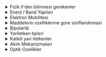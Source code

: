 <details > <summary>Fizik II'den bilinmesi gerekenler</summary>

# Baglar
----------
## Iyonik:
* Zit yuklu iyonlarin colomb yasasi geregi baglanmasiyla olusur.
* Bir elekktron alt yorungeye gecerek enerji verdigi zaman bu enerjiye *`elektron afinitesi`* denir. 
* *`Ayrisma Enerjisi`*, molekuler baglari kirmak ve atomu notr hale getirmek icin gereken enerji.
* Pozitif iyonlar elektron kaybettikleri icin notr atomdan daha kucuklerdir.
* Negatif iyonlar elekktron aldiklari icin notr atomdan daha buyuklerdir.
* Nispeten kararli ve kristal yapi olustururlar.
* Zayif elektrik ve isi iletkenleridir.
* Birbirlerine sikica baglanirlar.
* Erime noktalari yuksektir.
* Serbest elektron icermezler.
* Isik gecirgen ancak kizilotesi bolgede guclu sogurucudurlar.
----------
## Kovalent:
* Elementlerin elektron afinitesi ( elektron alma istegi ) birbirine yakinsa iyonik bag olusacagina **Kovalent bag** olusmaktadir.
* Iki veya daha fazla atomun elektronlarinin paylastiklari bag turudur.
* Guculudurler.
* Yonludurler.
* Cok iyi iletkenlik gostermezler.
* **Polar Olan:** Her iki atomun elektron afinitesi dusuk oldugundan elektron uzerine uygulanan cekim kuvveti esit olur ve polirazsyon gerceklesmez.
* **Polar Olmayan:** Ustteki durmun aksina cekim kuvveti esit olmadigindan polirazsyon gorulur.
----------
## Metalik:
* Dusuk sayida valans elektronlarina sahip olan elementler arasinda olusur.
* Yonden bagimsiz bir bag cesisididir.
* Atomlar valans elektronlarini vererek bir elektron denizi olustururlar.
* Bir potansiyel fark olusuturuldugu zaman bu elektronlar kolayca hareket eder.
* Elektrigi cok iyi iletirler ve gucludurler.

</details>

<details > <summary>Enerji / Band Yapilari</summary>

* kati halde olan bir maddeyi inceledigimizde `band yapisina` bakarak biz elektronlarin enerji araliklarini gorebiliriz.
Yani, elektronlarin cikabilecekleri `bandlar` ve cikamayacaklari `yasak enerji araliklari`.
* temel sorumuz: atomlar yanyana geldiklerinde ne oluyor?

----------

<p align="center">
    <img src="./imgs/Solid_state_electronic_band_structure.svg.png" alt="zartzurt" style="flex: 1; width: 400px;" >
    <img src="./imgs/Screenshot 2024-02-23 163136.png" alt="zartzurt" style="flex: 1; width: 400px;">
</p>

----------

* Yukaridaki sekilde gordugumuz gibi ayni maddenin iki atomu birbirine yaklastikca zaman surecinde olusan band ve enerji araliklari 
degismektedir. Bandlarin olusumu, en dis katmanda olan elektronlarin, valans elektronlari, sayesinde olur. Bu valans elektronlari,
baglarin olusumundan ve akimin iletilmesinden sorumludurlar. Cekirdege daha yakin olan elektronlarin orbitalleri hatiri sayilmayacak
kadar kucuk derecede cakisirlar.

* `Yasak enerji araliklari`, bantlar tarafindan "kaplanmayan" araliklardir. Bunun sonucunda, sonlu miktarda bant olusur.
Bahsi gecen bantlarin genislikleri farklilik gostermektedir. Orbitallerin cakisma miktarina gore bu genislikler degismektedir.

* Atmolar birbirine yaklastikca bantlar genisler ve atomdan ne kadar uzaksa bu band o kadar genisler. Cunku orbitallerin yaricapi buyur
ve bu sekilde etkilsemesi daha fazla olur. Ayrica, fazla etkilesim de bant genisligini arttirir. Cekirdege yakin olanlar, daha sıkı bagli
olduklari icin ve yaricaplari da kucuk oldugu icin etkilesimleri cok daha azdir dolayisiyla genislemeleri de kucuktur.

* Bunlarin sonucunda, artik elektronlarin kati boyunca hareket edebilecekleri kristal orbitalleri vardir, atomik orbitaller yerine.

* Elektronun bu kristal yapidaki hareketi herhangi bir bosluktaki harektinden farkli olacaktir. Disaridan kuvvet uygulandigi gibi iceriden
etki eden kuvvetlerde olacaktir. ( proton notron cartcurt ). Bu ic kuvvetlerin etkisini hesaplamak oldukca zordur dolayiysiyla `etkin kutle`
hesabi devreye girer. Butun bunlarin hesaba katilmasi sarti ile elektrona klasik bir parcacik gibi bakilabilir ve hareketi klasik mekanikle
modellenebilir:
$$\Large a = \frac{eE}{m^*}$$

----------

<p align="center" style="justify-content: space-evenly" >
    <img src="./imgs/600px-Band_filling_diagram.png" alt="zartzurt"  style="flex: 1; width: 400px;" >
    <img src="./imgs/630px-Semiconductor_band_structure_(lots_of_bands_2).png" alt="zartzurt" style="flex: 1; width: 400px; " >
</p>


----------

* Atomu dusunelim. Cekirdek var ortada ve onun etrafinda elektronlarin **izinli** ve **izinsiz** bolgeleri var.
* Elektron, bulundugu konumunu deigstirecekse baglama gore bir enerji alisi ya verisi gerceklesir. Cekirdekten uzaklasmak icin enerji alirken
yaklasmak icin enerji verir.

----------

<img src="./imgs/Screenshot 2024-02-23 162657.png" alt="zartzurt"  style="flex: 1; width: 600px;" >

----------

#### Kucuk bir ozet
* Herhangi bir elementin elektriksel iletkenliginden bahsedebilmek icin oncellikle valans elektronlarinin serbestce hareket edebilecekleri bir kristal
yapinin olmasi gerektigini ogrendik.
* Metallerden ornek alacak olursak bazilarinin valans bandinin yarim dolu oldugunu oburlerinin ise tam dolu biliyoruz. Sodyumun son yorungesi `3s1` olup yarim doludur.
Bu elemntin atomlari bir araya geldiklerinde bir kristal yapi olusturup valans elektronlarinin serbestce hareket edebilecekleri bir ortam olusturduklarini ogrendik. Peki,
Magnezyum gibi metallerde son orbital bos olmadigi halde iletkenlik gosteren ve vlans elektronlari serbest bir sekilde dolasan elementlerdeki durum nasil? Onlarda
bir sonraki band zaten valans bandin uzerine cakismis durumdadir. Yani, elektronlarin gezebilecekleri yer zaten var.
* Yalitkan ve Yariiletkenlerde durum farklidir. Onlarin valans bandlari zaten dolu durumdadir ve elektronlarin serbest gezebilecekleri bir yer yoktur. Dolayisiyla, bir enerji verip
bu elektronlari bulunduklari banddan atlatip baska bos bir banda gecirtme cabasindayz. Yalitkanlarda bu mumkun degil. Yaltikanlarin yasak enerji araligi oldukca buyuktur ve
yari iletkenlerden farki odur. Yari iletkenlerin yasak enerji araligi makul oldugu icin valans elektronrina belli bir miktar enerji vererek onlari bir sonraki bos banda gecirme
ihtimalimiz var.

----------
</details>



<details > <summary>Elektron Mobilitesi</summary>

* Kati hal fiziginde, bir elektronun belli bir manyetik alan tarafindan cekilirken herhangi bir metal veya yari iletkenin icinden
ne kadar hizli gecebilecegini anlatan kavramdir mobilite.

* Bir Elektriksel Alan uygulandiginda, elektronlar ortalama hiz seklinde ifade edilen bir `drift hizi` ile cevap verir.
    $$\Large v_d = \mu E.$$

* Peki, sabit olmayan bir hiz olduguna gore bu hiza sebep olan bir ivme ve bu ivmeye sebep olan bir kuvvet olsa gerek. Bu kuvvet
elektriksel alanin sebep oldugu kuvvet. 

    $$ \Large F = -eE .$$

* Mobilitenin formulune gelecek olursak, 

$$e: \text{elekktron yuku} $$

$$t_c: \text{bir elektronun tekrar carpana kadar gedirdigi sure.}$$
$$\Large \mu_e = \frac{e \tau_c}{m_e^*}$$


<p align="center" style="justify-content: space-evenly" >
    <img src="./imgs/A-model-of-the-movement-of-free-electrons-in-conductor.png" alt="zartzurt"  style="flex: 1; width: 300px;" >
</p>

</details>


<details > <summary>Maddelerin ozelliklerine gore siniflandirmasi</summary>

### Iletkenler (Metaller) :
*  Değerlik elektronları bir `elektron gazı` oluşturur ve belirli bir iyona bağlı değildir
*  $$\large \sigma =  10^{-4} - 10^{-6}$$
*  `Sicaklik arttikca iletkenlik azalir.`
* Zaten butun valans elektronlari iletim bandinda oldugu icin verilecek olan sicaklik elektronlarin ve iyonlarin `stresini` 
artirarak mobiletenin azalmasina neden olacaktir dolayisiyla iletkenlik de azalir.

### Yari iletkenler:
*  Cougnulukla kovalent baglanma ve zayif baglar.
*  $$\large \sigma =  10^{-4} - 10^{10}$$
*  Hem iletken hem de yaliktan yapmak mumkun.
*  Katkilama ve sicaklik ile yuk tasiyici sayisi ve cesidi degisebilir.
*  Katkilama ile yapi icerisinde yapisal E.
*  `Sicaklik arttikca iletkenlik artar.`
* Valans bandinda cikmayi bekleyen elektronlar bulunmaktadir. Verilecek isi ile bu elektronlar iletim bandina
cikacaklardir. mobilitenin azalma durumu tabii ki de vardir ancak iletim bandina cikan elektron sayisi
oldukca buyuk oldugu icin her turlu iletkenlik artmis olur.

### Yalitkanlar  :
*  Degerlik elektronlari sikica baglanir (veya bireysel atomlarla paylaşılır)
en güçlü iyonik (kısmen kovalent) bağlanma.
*  $$\large \sigma \ge 10^{10}$$

----------

* Butun elementlerin `iletkenlik` skalasina bakacak olursak en kucuk ve en buyuk elementler arasindaki farkin 10 <sup>20</sup> oldugunu gorebiliriz. Bu genis araligin baska hic bir
ozellikte bulunmadigini bilelim. Sebebi de yukarida acikladigimiz gibidir.

* Butun metallere ( iletkenler ) baktigimiz zaman bunlarin iletkenlik degerleri birbirlerine oldukca yakindir. Keza ayni durum yalitkanlar icin de gecerlidir.

* Ayni sicaklikta silisyuma gore germaniymun iletim bandinda daha fazla elektronun bulunma sebebi, germanyumda yasak enerji araliginin
daha kucuk olmasidir.

</details>


<details > <summary>Bipolarlik</summary>

* Yari iletkenlerde, belli bir enerji verip valans elektronlarinin bir kismini iletim bandina gecirdikten sonra
kovalent baglarini kirip ancak iletim bandina gececek kadar yeterli enerjiye sahip olamayan elektronlarin
yaptigi sey uygulanan manyetik alanin yonune dogru olusan `bosuluklara` gecmektir. Bu hareketlilik ayrica
bir iletkenlik kazandirir ve bu iletkenlik hesaba katilir

* Bosluk hareketinin yonu elektronun hareketine ters olmakla beraber elektrik alaninin yonuyle aynidir.

* Iletim bandina gecen elektronlarin mobilitesi valans bandinda hareket eden elektronlarin mobilitesinden 
daha buyuktur. Bu elektornlar tekrar bosluga gecip bag kurduklari ve cekirdege daha yakin olduklari icin
mobiliteleri kucuktur iletim bandindaki elektronlarin mobiletsinden.

* Valans bandindaki elektron `lokalize`dir ve iletim bandindaki elektron `serbest`tir.

* `Bipolar iletkenlik:` hem elektronlar hem bosluklar yuk tasiyicisidir.

</details>

<details > <summary>Yariletken tipleri</summary>

* `4.Grup elementler` temel yari iletkenlik ozellik gosteren elementlerdir. 
* Asal = Saf = Intrinsic
* Saf yari iletkenler tek atomluk da bulunabilir bilesik halinde de: GaAs
* `Carbonun` degisik formlari degisik iletkenlik ozellikler gosterir.
* Katkili -> `n-tipi` ve `p-tipi.`
* Katiklama mevzusu iletkenligi elimize verir. Artik istedigimiz gibi ayarlayabiliriz.
* Asal iletkenler de: `p_i = n_i`

## Asal

* $$\Large \sigma = e(p\mu_p + n\mu_n)$$

* $$\Large p_i = n_i$$
* $$\Large p_i . n_i = n_i^2 = p_i^2$$
* $$\Large E_g = E_c - E_v$$
* $$\small  E_g : Yasak Enerji Araligi$$
  $$\small  E_c : Iletim Bandinin Dibi$$
  $$\small  E_v : Valans  Bandinin Tavani$$

<hr/>

* $$\Large N = \int_{E_1}^{E_2} N(E)dE$$ 
* $$\small \text{E1 ve E2 arasinda bulunan N tane izinli enerji durumu.}$$

<hr/>

* $$\Large N_{C}(E) = \frac{1}{2\pi \hbar^3} \left(2m_e^*\right)^{3/2} \sqrt{E - E_C}$$
* $$\Large N_{V}(E) = \frac{1}{2\pi \hbar^3} \left(2m_h^*\right)^{3/2} \sqrt{E_V - E}$$
* $$\small \text{VB : Valans Bandi icin birim hacimde yogunluk.}$$
* $$\small \text{CB : Conduction  Bandi icin birim hacimde yogunluk.}$$

<hr/>

#### Fermi Enerjisi
* Bir kristal elektronu mevcut en dusuk enerjili seviyeyi isgal eder.
* Sanal bir enerji seviyesi olup saf iletkenlerde yasak araligin ortasindadir.
* `E_f` seklinde gosterilir.
* Bir kristalde elektronun alabilecegin en yuksek enerji olarak tanimlanir.
* Kristal surekli dengededir ve kendi enerjisini durduk yere degistiremez. ( d'Alembert Prensibi )
* Elektronlar mevcut orbitallere Pauli ilkesine gore yerlesirler `ters-spin`.
<hr />

* Yari iletkendeki iletkenlik ve valans bandindaki izinli enerji seviyelerinin sayisina `Durum Yogunlugu` ve 
`N(E) durum yogunlugu denir.`
* Tam Spin -> `Bozon.`
* Yari Spin -> `Fermiyon.`
<hr />

#### Dagilim Fonksiyonu
* `Fermi-Dirac dagilim fonksiyonu:` Belirli bir sicaklikta YI valans ve iletim bandlarindaki 
elektronlarin denge durmunun dagilimini, enerjinin fonksiyonu olarak tanimlar.
* Belirli bir E enerjili seviyenin belirli bir sicaklikta bir elektron tarafindan isgal edilme olsailigidir.
bu olasilik `0` ve `1` arasindadir.
* isgal edilmeme olasiligi `1-f(e)` seklinde hesaplanarak `1` elektornun varligini temsil ederken `0` yoklugunu 
temsil etmekte.

<img src="./imgs/elektrondagilimi_fonku.png" alt="zartzurt" style="flex: 1; display: block;
  margin-left: auto;
  margin-right: auto;
  width: 40%;" >

* $$\Large f(E) = \frac{1}{1 + e^{(E - E_F)/k_B T}}$$ 
* Bu durumda `T` degerini `0K` alirsak her turlu `sonsuz`a gidecegini biliyoruz. Ancak, eksi sonsuz mu
arti sonsuz mu onu `E - E_f` belirleyecektir. Sectigimiz `E` degeri fermiden buyukse eger yani `iletim bandinda`
ise e uzeri `sonsuz` olup degerimiz `0` olacaktir. Aksi takdirde, sectigimiz `E` degeri fermiden kucukse yani
`valans bandi` ise e uzer `- sonsuz` olur ve `1` degerini aliriz.    <br/>
Bu takdirde su yorummu yapabiliriz: `0K'de iletim
bandinda elektron bulunmaz iken valans bandinda bulunur.`

<div align="center">
    <img src="./imgs/sicaklikElektronDagilimi.png" style="width:500px" />
    <p><i>Sicaklik Degisimi ile elektron dagilimi fonksiyonu.</i></p>
</div>

<br/>

* Eger `E` sayisini fermiye esit alirsak elektron dagilimi `%50` yi verir. Bu da fermi araliginin sanal oldugunu
gosterir.
* Eger `E - E_f` sayisinin sonucu `KbT`den `oldukca buyukse` yanindaki `1` ihmal edilir ve soyle bir denklem
cikar:
$$\Large A e^{-E/k_B T} \small\text{, Boltzman Dagilimi}$$
* *Bu deger bize sunu soyluyor: `senin enerjin hangi banda cikmana izin veriyorsa oraya cikarsin, hehrangi bir engel yok.`*
* Eger `E - E_f` sayisinin sonucu `KbT`den `oldukca kucukse` sonuc `1` olur. Bu bize sunu soylemekte:
`sen sicakligi ne kadar artirirsan artir cekirdege daha yakin olan elektronlari sokemezsin.`
<hr/>

#### Elektron Yogunlugu
$$\Large n({E_1},{E_2}) = \int_{E_1}^{E_2}N(E)f(E)dE$$
*Bunun uzerinden bit kac yorum:*

* `Mutlak sifir sicaklikta` iletkenlik bandinda bulunan elektron yogunlugu:
* $$\Large n_{CB} = \int_{E_c}^{\infty}N(E)f(E)dE = 0$$

* `Mutlak sifir sicaklikta` valans bandinda bulunan elektron yogunlugu:
* $$\Large n_{VB} = \int_{-\infty}^{E_V}N(E)f(E)dE$$
* $$\Large p_{VB} = \int_{-\infty}^{E_V}N(E)[1-f(E)]dE$$

----------
* *Asal Yariletkende Serbest Elektron Yogunlugu*

$$\Large n_i = N_c \exp \left( -\frac{E_c - E_F}{k_B T} \right)$$

* *Asal Yariletkende Serbest Elektron Yougunlugu2*

$$\Large n_i = \sqrt{N_C N_V}\;\; exp\{-\frac{E_g}{2K_b T}\} $$

* *Asal Yariletkende Bosluk Yogunlugu*

$$\Large p_i = N_v \exp \left( -\frac{E_f - E_v}{k_B T} \right)$$

</details>


<details > <summary>Katkili yari iletkenler</summary>

#### n-tipi
----------
* Pratikte bir `YI'in iletkenligini artirmak` icin sicakligi yuksek tutmak pek tercih edilmemektedir. Ayni zamanda, islem zorlugundan dolayi daha iletken olan Germanyum 
kullanilmamaktadir. `Cozum: Katkili yari iletken.`

* `n_i` -> `saf` yari iletkende serbest elektron.
* `n` -> `katkili` yari iletkende serbest elektron.

* `p_i` -> `saf` yari iletkende bosluk sayisi.
* `p` -> `katkili` yari iletkende bosluk.

* n-tipi icin katki olarak secilecek maddenin element grubu `4. grup`tan buyuk olmasi beklenir. Tercihcen, `5.grup`. Bu hesaplamalarimizi kolaylastirir ve yeterli iletkenligi 
cekmemize sebep olur. 

* Katki olarak secilecek maddenin `As` oldugunu varsayarsak bu As atomunun her biri sisteme fazladan 1 elektron saglar. Bu elektronlar `yasakli enerji araliginda` konumlanarak
`fermi enerji` seviyseini yukari tasirlar.

* `0K Sicaklikta` bu kattigim elektronlarin tamami `E_c`nin hemen altindadir.
* `Sicakligi artirmaya` basladigimiz anda butun bu kattigimiz elektronlar hemen iletim bandinda cikar. Normal elektronlarda ,her zamanki gibi, valans bandaindaki elektronlarin
bir kismi iletim bandina cikmistir.

* `10^20` kadar elektron kattigimizi varsayarsak ve onun yaninda da valans bandaindan `10^15` elektronun iletim bandina ciktigini soylersek bu bize sunu gosterir:
cogunluk yuk tasiyicilari `serbest elektronlardir` bosluklar onlarin yaninda hic bir seydir. Saf atomdan gelen elektron sayisi katkili olanindan o kadar az ki ihmal edeilebilir.

$$ n = n_i + N_D $$
$$ N_D >> n_i \;\; ise,$$
$$ n = N_D $$
$$ \sigma = N_D \; e \; \mu_n$$

* Bu tip safsizliklarla uretilen iletken `n_tipi` yari iletken denir.

<img src="./imgs/Screenshot 2024-03-14 091812.png" width=600px/>


----------

#### p-tipi

* Bu sefer, 4A grubundaki elementlerden daha yuksek grup numarasina sahip olan elementler degil de daha dusuk olanlari alalim. Orn: `3A`.
* Bu durumda, ekstradan elektron kazanmiyoruz. Aksine, `hole kazaniyoruz`.
* Kazandigimiz holler sayesinde `E_f duser`.
* `E_A` valans bandinin tavanina yani `E_V`ye yakindir.
* Ayrica, Valans bandindaki elektron artik hemen iletim bandina cikmamaktadir. Ilk once Katkili maddenin olusturdugu bosluklari doldurmaktadir.
* Bu sayede, bosluk sayisi cok yuksektir.

$$ p = p_i + N_A $$
$$ N_A >> n_i \;\; ise,$$
$$ p = N_A $$
$$ \sigma = N_A \; e \; \mu_P$$

* Cogunluk yuk tasiyici bosluklardir.

* Bu tip safsizliklarla uretilen iletken `p_tipi` yari iletken denir.

<img src="./imgs/Screenshot 2024-03-14 095845.png" width=600px/>

----------
#### Fermi Seviyesinin Yeri

*`n-tipi yari iletkende: `*

$$ n = N_c \exp \left( -\frac{E_c - E_F}{k_B T} \right)$$
$$ E_F = E_c + K_BT \ln(\frac{n}{N_c}) $$
$$ n = N_D $$

* Katkili maddenin miktarini arttirdikca `iletim` bandina yaklasan bir `E_F` soz konusudur. 

*`p-tipi yari iletkende: `*

$$ n = N_v \exp \left( -\frac{E_f - E_v}{k_B T} \right)$$
$$ E_F = E_c - K_BT \ln(\frac{p}{N_v}) $$
$$ p = N_A $$

* Katkili maddenin miktarini arttirdikca `valans` bandina yaklasan bir `E_F` soz konusudur. 

----------

#### Kompensasyon

* Pratikte bir yari iletkeni sadece `n-tipi` veya sadece `p-tipi` yapmak istemeyiz. p ve n tiplerini bulundurmak isteriz
tek bir hacimde.

* Silisyumun erime sicakligina cok yakin bir degerde firin kurup onun icine silisyum yerlestirip sonrasinda
herhangi bir gazi ( bor veya foshor ) iceri dogru gonderdigimiz zaman difuzyon olur ve o gazin atomlari
araya sikisir.

* Koydugumuz silisyumun `p-tipi` oldugunu varsayarsak onu notr edebilecek ( bor gazi ) gonderdigimiz zaman
silisyum `saf` ozellik gostermeye baslar. Tabii, giderek gaz gonderilirse `n-tipine donusur`.

* Belli bir bolgede hem `donor` hem `akseptor` varsa kimin sayisi daha buyukse ilgili bolgenin karakterini o belirler.

$$ n - N_D = p - N_A $$

$$ n_0 = \frac{(N_d - N_a)}{2} + \sqrt{\frac{(N_d - N_a)^2}{4} + n_i^2}$$

$$ p_0 = \frac{n_i^2}{n_0} $$

----------

#### Tipe gore n ve p dagilimlari.

* `Asal Yariletkenlerde:` ne kadar  bosluk varsa iletim bandinda o kadar elektorn vardir. Yani dagilim simetriktir.
* `n-tipinde:` iletim bandindaki elektron sayisi valans bandinda olusan bosluk sayisinda cok daha fazladir.
* `p-tipinde:` Valans bandinda olusan bosluk sayisi iletim bandinda olan elktron sayisindan cok daha fazladir.

<img src="./imgs/dagilim.png" alt="zartzurt"  style="flex: 1; width: 600px;" >

----------

#### Sicakliga gore katkili madde konsentrastyonu.

* Elektron yogunlugu, belli bir sicaklik araliginda gittikca artmaya devam eder. Ta ki plateu'ya gelene kadar.
bu artma sirasinda aslinda enerji iyonlasma icin harcanir ve donor elektronlarin tamamini iletim bandina
cikana kadar devam eder. Tamami ciktiktan sonra belli bir sicaklik araliginda konsentrasyon sabit kalir.
ve bundan `KATKI MADDESI` sorumludur. Ardindan valans bandinda elektronlarin enerjisi yasak enerji araligini
gecmeye yeterli olur.

<img src="./imgs/sicaklikdagilim.png" alt="zartzurt"  style="flex: 1; width: 600px;" >

</details>


<details > <summary>Akim Mekanizmalari</summary>

`Suruklenme Akimi:` Ancak ve ancak belli bir `elektrik alani` sayesinde yuk paracailkari hareket edebilirler, suruklenebilir, ve buna `suruklenme akimi` denir.

`Difuzyon Akimi:` Ancak ve ancak belli bir `isil enerji` sayesinde gerceklesir. Serbest elektronlarin, veya bosluklarin, yogun olduklari yerden seyrek oldugu yere
hareket etmeleriyle ortaya cikan bir akim turudur.

`Ikisi soz konusu olabilir !`

$$ I = I_s + I_d $$

----------

#### Akim

Elektron hareketinin tersine gerceklesen ve belli bir optansiyel fark altinda olusan bir niceliktir.

$$ J : \text{Akim Yogunlugu} \; \; \; | \; \; \; \sigma : \text{Oz iletkenlik}  \; \; \; | \; \; \;  n : \text{yuk tasiyisi yogunlugu} $$
$$ \sigma = nq \mu \; \; \; | \; \; \; I = \frac{dQ}{dt} \; \; \; |  \; \; \; J = \frac{I}{A} = nq \vec{v_s} = \sigma \vec{E}$$

----------

#### Suruklenme

* `n-tipi yariletkenlerde` yuk tasiyicilari, serbest elektronlar, elektrik alanin `tersine` dogru hareket ederler.  
* `p-tipi yariletkenlerde` yuk tasiyicilari, bosluklar, elektrik alanin `younune` dogru hareket ederler.

----------

* `ELektrik Alani yokken:` Serbest yuk tasiyicilari yapinin icersinde rastgele hareket yaparak bu kaotik ortamin icindeki hizlari 0dir.   
* `ELektrik Alani varken:` Serbest yuk tasiyicilari yapinin icersinde elektrik alanin tersine dogru hareket ederek `suruklenirler`. 

----------

$$ \mu_n = \frac{e \tau_n}{m_n^*} \;\;\;\;\; \mu_p = \frac{e \tau_p}{m_p^*}$$

* Bir elektronun mobilitesi, katkilama ve sicaklik miktarina bagli olarak degisir.
* Elektron yapinin icinde gezerken sacilma sonucunda yer degistirmesi 2 sebebten dolayi olabilir: `Fonon` veya `Iyonlar`.

`Saf` yari iletkenlerde sadece `Fonon veya orgu sacilmasi gerceklesir`. Bu sacilma turu yari iletkenin atomumndan kaynaklanir.
`Katkili` yari iletkenlerde sadece `Fonon` soz konusu degildir. Maddenin kendi yapisindan kaynaklanan atomlarin itmesinin yaninda `katkili maddenin iyonlari` da soz konusudur.

* Katkili YI'lerde, sicaklik arttikca mobilite azalir. Sebep: Fonomlarin titresiminin artmasi.
* Katkili yari iletkenlerde, katki maddelerinin iyonlari yuzunden mobilite her turlu azalacaktir. Ne kadar katki varsa mobilite o kadar azalir. Ayrica katki miktari artinca
azalis egimi de azalmaktadir. Yani, cok katkili bir yari iletkenin sicaklik arttikca mobilitesi az azalirken az katkili yari iletkenin mobilitesi cok daha hizli azalir.
* Katkili yari iletkenlerde, katkinin iyonlari ile olusan tepkiler `Colomb Tepkileridir`.

----------

#### Difuzyon

* Isinin etkisiyle, yari iletkenin belirli bir bolgesinde serbest elektronlarin yogun oldugu yerden daha seyrek olduklari yere gitmeleriyle olusan akim tipidir.
* Bu etki foton isinlariyla olabilirken iki farkli tipite yari iletken birlestirildigi zaman `compensation` sirasinda olabilir.
* `T = 0K'de difuzyon akimi yoktur.`
* Bunun sonucunda termal hiz `v_th` olusur `t -> ortalama serbest zaman. l -> ortalama serbest yol`:
$$ v_{th} = \frac{l}{t} $$

* Elektronlar `( -l , +l )` araliginda hareket ederken olusan akim yogunlugunu hesaplayabilecek bir formule ihtiyacimiz var:
$$ J_n = -e F_n = e \; v_{th} \; l \frac{dn}{dx} = e \; D_n \frac{dn}{dx} $$
$$ J_p = -e F_p = e \; v_{th} \; l \frac{dp}{dx} = -  e \; D_p \frac{dn}{dx} $$

* `D_n` ve `D_p` bir sabit olup hizin gecen yol ile carpilmasidir.
* Diferansiyeller de 

$$ D_n = \mu_n \frac{kt}{q} $$
$$ D_p = \mu_p \frac{kt}{q} $$


$$ J_{top} =  ( J_{surk} + J_{difu} )_n + ( J_{surk} + J_{difu} )_p $$
$$ J_{top} = ( e n \mu_n + e D_n \frac{dn}{dx} ) + ( e p \mu_p - e D_p \frac{dp}{dx} ) $$ 
$$ J_{top} = ( Eq n \mu_n + Eq D_n \frac{dn}{dx} ) + ( e p \mu_p - e D_p \frac{dp}{dx} ) $$ 
$$ I_{topAkim} = A J_{top} $$

----------

#### Hall Olayi

* Elektrik alan uygularken manyetik alan da uygularsak ne olur? sorusunun cevabi.
* Yani, bir elektrik alan uygulandiginda ani zamanda manyetik alan uygularsak iletim bandaindaki serbest elektronlara ne olur?
* Ilk once `metallerde` inceleyelim. Metaller, tasiyici elektron konsantrasyonu degismeyen bir madde olarak bilinir.
* Normal sartlarda metal bir cisim alip uclarina potansiyel fark ugyuladigimiz zaman, akim onun icinden bekledigimiz sekilde `dogrusal` ilerler. Ancak
manyteik alanin kuvvetine tabi tutarsak bu cismin serbest yuk tasiyicilari biraz daha egrisel bir yol cizer ve metal cismin diger uclarina dokunmaya baslar.
Bu uclara da voltmetere baglarsak artik bir potansiyel fark degeri de okuyabilecegiz.

* `Yari iletkenlerde` duruma bakalim. Dik dortgen prizmasi seklinde bir cisim hayal edelim. Bu cismin uclarina potansiyel fark olusturacak sekilde bir uretec baglarsak
`negatif` kutbundan `pozitif` kutbunda dogru bir elektron hareketi baslar. Bu bize `Elektriksel Kuvveti` gosterir. Elektriksel kuvvet varsa ona sebep olan bir alan da vardir.
Elektriksel alan da akimin yonuyle birlikte hareket etmektedir. Ayrica `Manyetik alan` da uyguladigimiz icin, parcaciklara bir baska yonde manyetik kuvvet de etki edecektir.
bu ters iki kuvvet, `manyetik vs elektriksel`, esitlenene kadar voltage degeri degismektedir. Elektronlarin yogunlastiklari bolge ve voltagin baglanma yonu bize bu cismin
`n-tipi` mi `p-tipi` mi oldugunu gosterecektir.

</details>

<details > <summary>Optik Ozellikler</summary>

* Bir isik olusturmak icin `elektron`u hareket ettirmek yeterlidir.
* Sabit bir yuk elektrik alan olusturmak icin yeterlidir.
* Bir referans noktayi sectigimizi hayal edelim. Yaninda bir elektron da bulunsun. Eger bu elektron bu nokta
etrafinda git gel yapiyorsa bir `Elektriksel Alan` olusturur ayrica bu elektronun bir telden gectigini dusunursel
tel etradinda `Manyetik Alan` olusur.

$$ \large E = \frac{hc}{\lambda} $$
$$ h : plank sabiti \;\;\; c : isik hizi \;\;\; \lambda : dalga boyu $$

* Kristal yapiyi incelemek icin `x-ray` isinlari kullanilir. cunku atomlar arasi etkilesim veya mesafe 
x-isinlarinin seviyesindedir.

----------

$$ f = \frac{c}{\lambda}$$
ustteki formul frekansi belirlemekte cok onemlidir.

----------

* Bir yari iletken uzerine `hf` kadar bir elektromanyetik dalga, isik, verildigi zaman 3 durum olasidir:
    * Absorbe edilir.
    * Yansitilit.
    * Gecer.

$$ c = \sqrt{\frac{1}{\epsilon_0 . \mu_0}} $$

epsilon boslugun  gecirgenligini temsil ederken, mu manyetik gecirgenliktir.
ancak bu hiz bir YI'e girdikten sonra degismektedir.
bu degisim oranina da `kirma indisi` denir.

$$ n_r = \frac{c}{v} $$
`n_r` kirilma indisi olup `v` isigin maddenin icersindeki hizidir.

* isik girdikten sonra maddeye artik o maddenin `elektriksel ve manyetik`

$$ n^{\ast} = n_r - ilk = \sqrt{\epsilon}  $$

*Sureyya5 1.45.26*
</details>
